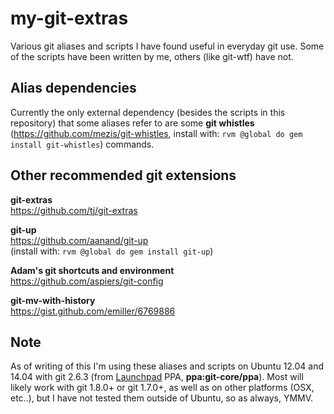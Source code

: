 
my-git-extras
=============

Various git aliases and scripts I have found useful in everyday git use. Some of the scripts have been written by me, others (like git-wtf) have not.


Alias dependencies
------------------

Currently the only external dependency (besides the scripts in this repository) that some aliases refer to are some **git whistles** (https://github.com/mezis/git-whistles, install with: `rvm @global do gem install git-whistles`) commands.


Other recommended git extensions
--------------------------------

**git-extras**  
https://github.com/tj/git-extras

**git-up**  
https://github.com/aanand/git-up<br />
(install with: `rvm @global do gem install git-up`)


**Adam's git shortcuts and environment**  
https://github.com/aspiers/git-config

**git-mv-with-history**  
https://gist.github.com/emiller/6769886


Note
----

As of writing of this I'm using these aliases and scripts on Ubuntu 12.04 and 14.04 with git 2.6.3 (from [Launchpad](https://launchpad.net/~git-core/+archive/ubuntu/ppa) PPA, **ppa:git-core/ppa**). Most will likely work with git 1.8.0+ or git 1.7.0+, as well as on other platforms (OSX, etc..), but I have not tested them outside of Ubuntu, so as always, YMMV.
